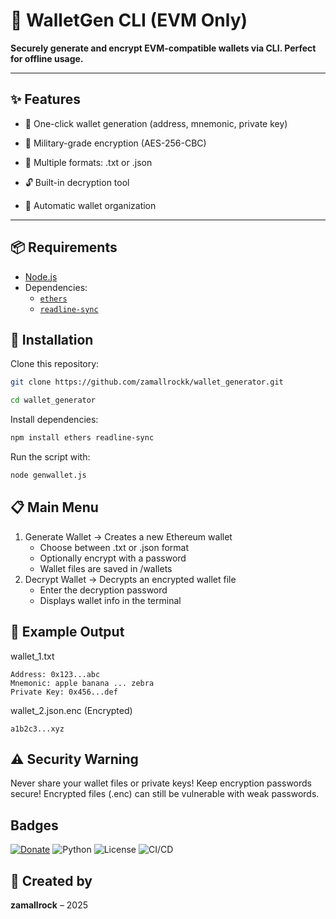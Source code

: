 # 🔐 WalletGen CLI (EVM Only)

**Securely generate and encrypt EVM-compatible wallets via CLI. Perfect for offline usage.**

---

## ✨ Features

- 🚀 One-click wallet generation (address, mnemonic, private key)

- 🔐 Military-grade encryption (AES-256-CBC)

- 📁 Multiple formats: .txt or .json

- 🔓 Built-in decryption tool

- 📂 Automatic wallet organization
---

## 📦 Requirements

- [Node.js](https://nodejs.org)
- Dependencies:
  - [`ethers`](https://www.npmjs.com/package/ethers)
  - [`readline-sync`](https://www.npmjs.com/package/readline-sync)

## 🚀 Installation
Clone this repository:
```bash
git clone https://github.com/zamallrockk/wallet_generator.git

cd wallet_generator
```
Install dependencies:
```bash
npm install ethers readline-sync
```
Run the script with:
```bash
node genwallet.js
```

## 📋 Main Menu
1. Generate Wallet → Creates a new Ethereum wallet
   - Choose between .txt or .json format
   - Optionally encrypt with a password
   - Wallet files are saved in /wallets
2. Decrypt Wallet → Decrypts an encrypted wallet file
   - Enter the decryption password
   - Displays wallet info in the terminal


## 📌 Example Output
wallet_1.txt
```
Address: 0x123...abc  
Mnemonic: apple banana ... zebra  
Private Key: 0x456...def
```
wallet_2.json.enc (Encrypted)
```
a1b2c3...xyz
```
## ⚠️ Security Warning
Never share your wallet files or private keys!
Keep encryption passwords secure!
Encrypted files (.enc) can still be vulnerable with weak passwords.

## Badges

[![Donate](https://img.shields.io/badge/Buy_Me_a_Coffee-ko--fi-FF5E5B?logo=ko-fi&logoColor=white&style=flat-square)](https://ko-fi.com/zamallrock)
![Python](https://img.shields.io/badge/Python-3.10+-blue)
![License](https://img.shields.io/badge/license-MIT-green)
![CI/CD](https://github.com/zamallrockk/soneiumswap-bot/actions/workflows/python-ci.yml/badge.svg)

## 🧠 Created by
**zamallrock** – 2025




